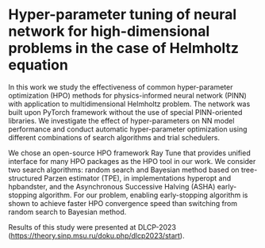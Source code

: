 # Hyper-parameter tuning of neural network for high-dimensional problems in the case of Helmholtz equation

In this work we study the effectiveness of common hyper-parameter optimization (HPO) methods for physics-informed neural network (PINN) with application to multidimensional Helmholtz problem. The network was built upon PyTorch framework without the use of special PINN-oriented libraries. We investigate the effect of hyper-parameters on NN model performance and conduct automatic hyper-parameter optimization using different combinations of search algorithms and trial schedulers.

We chose an open-source HPO framework Ray Tune that provides unified interface for many HPO packages as the HPO tool in our work. We consider two search algorithms: random search and Bayesian method based on tree-structured Parzen estimator (TPE), in implementations hyperopt and hpbandster, and the Asynchronous Successive Halving (ASHA) early-stopping algorithm. For our problem, enabling early-stopping algorithm is shown to achieve faster HPO convergence speed than switching from random search to Bayesian method.

Results of this study were presented at DLCP-2023 (https://theory.sinp.msu.ru/doku.php/dlcp2023/start).
